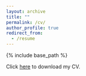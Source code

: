 ```yaml
---
layout: archive
title: ""
permalink: /cv/
author_profile: true
redirect_from:
  - /resume
---
```


{% include base_path %}

Click [here](/files/CV_MarinaLemos.pdf) to download my CV.

